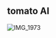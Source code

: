 ## tomato AI
![IMG_1973](https://github.com/user-attachments/assets/0952316d-6d21-45f4-8192-d43f7d9f2247)
